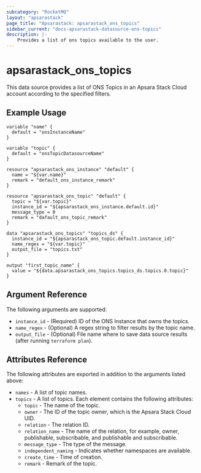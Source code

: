 ```yaml
---
subcategory: "RocketMQ"
layout: "apsarastack"
page_title: "Apsarastack: apsarastack_ons_topics"
sidebar_current: "docs-apsarastack-datasource-ons-topics"
description: |-
    Provides a list of ons topics available to the user.
---
```


# apsarastack\_ons\_topics

This data source provides a list of ONS Topics in an Apsara Stack Cloud account according to the specified filters.



## Example Usage

```
variable "name" {
  default = "onsInstanceName"
}

variable "topic" {
  default = "onsTopicDatasourceName"
}

resource "apsarastack_ons_instance" "default" {
  name = "${var.name}"
  remark = "default_ons_instance_remark"
}

resource "apsarastack_ons_topic" "default" {
  topic = "${var.topic}"
  instance_id = "${apsarastack_ons_instance.default.id}"
  message_type = 0
  remark = "dafault_ons_topic_remark"
}

data "apsarastack_ons_topics" "topics_ds" {
  instance_id = "${apsarastack_ons_topic.default.instance_id}"
  name_regex = "${var.topic}"
  output_file = "topics.txt"
}

output "first_topic_name" {
  value = "${data.apsarastack_ons_topics.topics_ds.topics.0.topic}"
}
```

## Argument Reference

The following arguments are supported:

* `instance_id` - (Required) ID of the ONS Instance that owns the topics.
* `name_regex` - (Optional) A regex string to filter results by the topic name. 
* `output_file` - (Optional) File name where to save data source results (after running `terraform plan`).

## Attributes Reference

The following attributes are exported in addition to the arguments listed above:

* `names` - A list of topic names.
* `topics` - A list of topics. Each element contains the following attributes:
  * `topic` - The name of the topic.
  * `owner` - The ID of the topic owner, which is the Apsara Stack Cloud UID.
  * `relation` - The relation ID. 
  * `relation_name` - The name of the relation, for example, owner, publishable, subscribable, and publishable and subscribable.
  * `message_type` - The type of the message.
  * `independent_naming` - Indicates whether namespaces are available. 
  * `create_time` - Time of creation.
  * `remark` - Remark of the topic.

